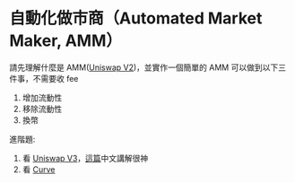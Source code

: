 # 自動化做市商（Automated Market Maker, AMM）


請先理解什麼是 AMM([Uniswap V2](https://docs.uniswap.org/protocol/V2/introduction))，並實作一個簡單的 AMM 可以做到以下三件事，不需要收 fee
1. 增加流動性
2. 移除流動性
3. 換幣

進階題:
1. 看 [Uniswap V3](https://docs.uniswap.org/protocol/introduction)，[這篇](https://liaoph.com/uniswap-v3-1/)中文講解很神
2. 看 [Curve](https://curve.readthedocs.io/)